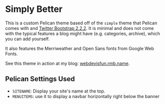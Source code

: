 Simply Better
==================
This is a custom Pelican theme based off of the `simple` theme that Pelican
comes with and [Twitter Bootstrap 2.2.2](http://twitter.github.com/bootstrap/).
It is minimal and does not come with the
typical features a blog might have (e.g. categories, archive), which you can
add yourself.

It also features the Merriweather and Open Sans fonts from Google
Web Fonts.

See this theme in action at my blog:
[webdevisfun.rmb.name](http://webdevisfun.rmb.name).

Pelican Settings Used
---------------------

* `SITENAME`: Display your site's name at the top.
* `MENUITEMS`: use it to display a navbar horizontally right below the banner
